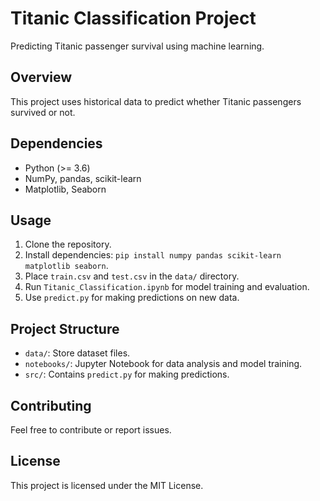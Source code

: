 
# Titanic Classification Project

Predicting Titanic passenger survival using machine learning.

## Overview

This project uses historical data to predict whether Titanic passengers survived or not.

## Dependencies

- Python (>= 3.6)
- NumPy, pandas, scikit-learn
- Matplotlib, Seaborn

## Usage

1. Clone the repository.
2. Install dependencies: `pip install numpy pandas scikit-learn matplotlib seaborn`.
3. Place `train.csv` and `test.csv` in the `data/` directory.
4. Run `Titanic_Classification.ipynb` for model training and evaluation.
5. Use `predict.py` for making predictions on new data.

## Project Structure

- `data/`: Store dataset files.
- `notebooks/`: Jupyter Notebook for data analysis and model training.
- `src/`: Contains `predict.py` for making predictions.

## Contributing

Feel free to contribute or report issues.

## License

This project is licensed under the MIT License.
